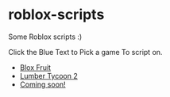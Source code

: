 # roblox-scripts
Some Roblox scripts :)

Click the Blue Text to Pick a game To script on.

* <a href="">Blox Fruit</a>
* <a href="">Lumber Tycoon 2</a>
* <a href="">Coming soon!</a>
